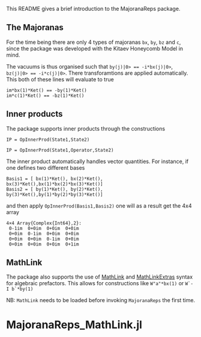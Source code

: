 This README gives a brief introduction to the MajoranaReps package.

## The Majoranas ##

For the time being there are only 4 types of majoranas `bx`, `by`, `bz` and `c`,
since the package was developed with the Kitaev Honeycomb Model in mind.

The vacuums is thus organised such that `by(j)|0> == -i*bx(j)|0>`, `bz(j)|0> == -i*c(j)|0>`. There transforamtions are applied automatically.
This both of these lines will evaluate to true

    im*bx(1)*Ket() == -by(1)*Ket()
    im*c(1)*Ket() == -bz(1)*Ket()

## Inner products ##

The package supports inner products through the constructions

    IP = OpInnerProd(State1,State2)

    IP = OpInnerProd(State1,Operator,State2)

The inner product automatically handles vector quantities. For instance, if one defines two different bases

    Basis1 = [ bx(1)*Ket(), bx(2)*Ket(), bx(3)*Ket(),bx(1)*bx(2)*bx(3)*Ket()]
    Basis2 = [ by(1)*Ket(), by(2)*Ket(), by(3)*Ket(),by(1)*by(2)*by(3)*Ket()]

and then apply `OpInnerProd(Basis1,Basis2)` one will as a result get the 4x4 array

    4×4 Array{Complex{Int64},2}:
     0-1im  0+0im  0+0im  0+0im
     0+0im  0-1im  0+0im  0+0im
     0+0im  0+0im  0-1im  0+0im
     0+0im  0+0im  0+0im  0+1im

## MathLink ##

The package also supports the use of [MathLink](https://github.com/JuliaInterop/MathLink.jl) and [MathLinkExtras](https://github.com/fremling/MathLinkExtras.jl) syntax for algebraic prefactors.
This allows for constructions like  `W"a"*bx(1)` or ```W`-I b`*by(1)```

NB: `MathLink` needs to be loaded before invoking `MajoranaReps` the first time.
# MajoranaReps_MathLink.jl
